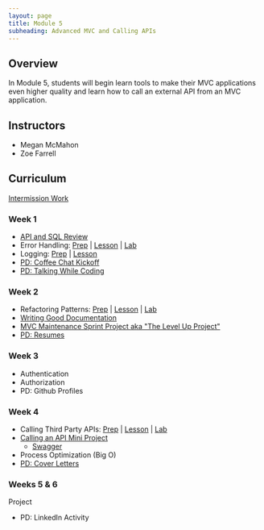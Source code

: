 ```yaml
---
layout: page
title: Module 5
subheading: Advanced MVC and Calling APIs
---
```


## Overview

In Module 5, students will begin learn tools to make their MVC applications even higher quality and learn how to call an external API from an MVC application.

## Instructors

* Megan McMahon
* Zoe Farrell

## Curriculum

[Intermission Work](./intermission/)

 
### Week 1

* [API and SQL Review](./lessons/Week1/APIReview)
* Error Handling: [Prep](./preparation/Week1/ErrorHandling) &#124; [Lesson](./lessons/Week1/ErrorHandling) &#124; [Lab](./labs/Week1/ErrorHandling) 
* Logging: [Prep](./preparation/Week1/Logging) &#124; [Lesson](./lessons/Week1/Logging)
* [PD: Coffee Chat Kickoff](./lessons/Week1/CoffeeChatKickoff)
* [PD: Talking While Coding](./lessons/Week1/TalkingWhileCoding)

### Week 2
* Refactoring Patterns: [Prep](./preparation/Week2/RefactoringPatterns) &#124; [Lesson](./lessons/Week2/RefactoringPatterns) &#124; [Lab](./labs/Week2/RefactoringPatterns)
* [Writing Good Documentation](./lessons/Week2/WritingGoodDocumentation)
* [MVC Maintenance Sprint Project aka "The Level Up Project"](./projects/MVCLevelUp)
* [PD: Resumes](./lessons/Week2/Resumes)

### Week 3
* Authentication
* Authorization
* PD: Github Profiles

### Week 4
* Calling Third Party APIs: [Prep](./preparation/Week4/CallingThirdPartyAPIs) &#124; [Lesson](./lessons/Week4/CallingThirdPartyAPIs) &#124; [Lab](./labs/Week4/CallingThirdPartyAPIs) 
* [Calling an API Mini Project](./projects/CallingAnApiMiniProject)
    * [Swagger](./lessons/Week4/Swagger)
* Process Optimization (Big O)
* [PD: Cover Letters](./lessons/Week4/CoverLetters)

### Weeks 5 & 6
Project
* PD: LinkedIn Activity

